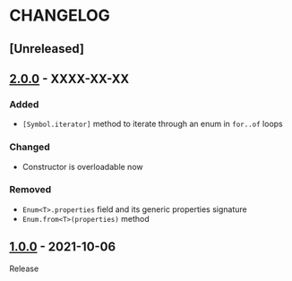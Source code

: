# CHANGELOG
## [Unreleased]

## [2.0.0](../../compare/1.0.0..2.0.0) - XXXX-XX-XX
### Added
- `[Symbol.iterator]` method to iterate through an enum in `for..of` loops

### Changed
- Constructor is overloadable now

### Removed
- `Enum<T>.properties` field and its generic properties signature
- `Enum.from<T>(properties)` method

## [1.0.0](../../tree/1.0.0) - 2021-10-06
Release
